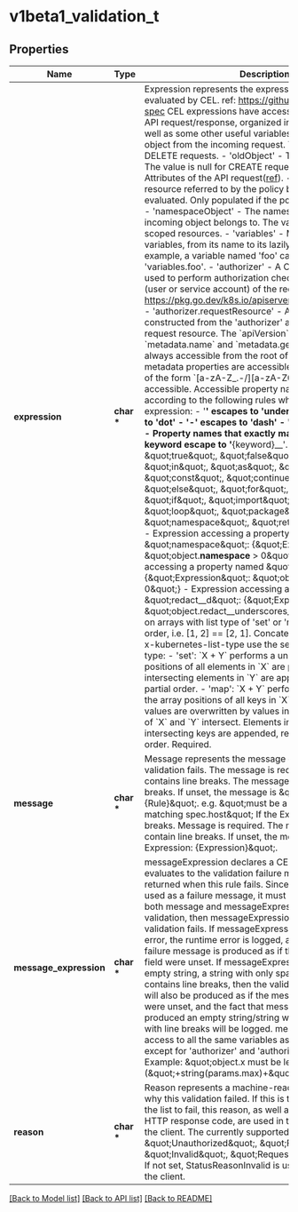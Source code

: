 # v1beta1_validation_t

## Properties
Name | Type | Description | Notes
------------ | ------------- | ------------- | -------------
**expression** | **char \*** | Expression represents the expression which will be evaluated by CEL. ref: https://github.com/google/cel-spec CEL expressions have access to the contents of the API request/response, organized into CEL variables as well as some other useful variables:  - &#39;object&#39; - The object from the incoming request. The value is null for DELETE requests. - &#39;oldObject&#39; - The existing object. The value is null for CREATE requests. - &#39;request&#39; - Attributes of the API request([ref](/pkg/apis/admission/types.go#AdmissionRequest)). - &#39;params&#39; - Parameter resource referred to by the policy binding being evaluated. Only populated if the policy has a ParamKind. - &#39;namespaceObject&#39; - The namespace object that the incoming object belongs to. The value is null for cluster-scoped resources. - &#39;variables&#39; - Map of composited variables, from its name to its lazily evaluated value.   For example, a variable named &#39;foo&#39; can be accessed as &#39;variables.foo&#39;. - &#39;authorizer&#39; - A CEL Authorizer. May be used to perform authorization checks for the principal (user or service account) of the request.   See https://pkg.go.dev/k8s.io/apiserver/pkg/cel/library#Authz - &#39;authorizer.requestResource&#39; - A CEL ResourceCheck constructed from the &#39;authorizer&#39; and configured with the   request resource.  The &#x60;apiVersion&#x60;, &#x60;kind&#x60;, &#x60;metadata.name&#x60; and &#x60;metadata.generateName&#x60; are always accessible from the root of the object. No other metadata properties are accessible.  Only property names of the form &#x60;[a-zA-Z_.-/][a-zA-Z0-9_.-/]*&#x60; are accessible. Accessible property names are escaped according to the following rules when accessed in the expression: - &#39;__&#39; escapes to &#39;__underscores__&#39; - &#39;.&#39; escapes to &#39;__dot__&#39; - &#39;-&#39; escapes to &#39;__dash__&#39; - &#39;/&#39; escapes to &#39;__slash__&#39; - Property names that exactly match a CEL RESERVED keyword escape to &#39;__{keyword}__&#39;. The keywords are:    \&quot;true\&quot;, \&quot;false\&quot;, \&quot;null\&quot;, \&quot;in\&quot;, \&quot;as\&quot;, \&quot;break\&quot;, \&quot;const\&quot;, \&quot;continue\&quot;, \&quot;else\&quot;, \&quot;for\&quot;, \&quot;function\&quot;, \&quot;if\&quot;,    \&quot;import\&quot;, \&quot;let\&quot;, \&quot;loop\&quot;, \&quot;package\&quot;, \&quot;namespace\&quot;, \&quot;return\&quot;. Examples:   - Expression accessing a property named \&quot;namespace\&quot;: {\&quot;Expression\&quot;: \&quot;object.__namespace__ &gt; 0\&quot;}   - Expression accessing a property named \&quot;x-prop\&quot;: {\&quot;Expression\&quot;: \&quot;object.x__dash__prop &gt; 0\&quot;}   - Expression accessing a property named \&quot;redact__d\&quot;: {\&quot;Expression\&quot;: \&quot;object.redact__underscores__d &gt; 0\&quot;}  Equality on arrays with list type of &#39;set&#39; or &#39;map&#39; ignores element order, i.e. [1, 2] &#x3D;&#x3D; [2, 1]. Concatenation on arrays with x-kubernetes-list-type use the semantics of the list type:   - &#39;set&#39;: &#x60;X + Y&#x60; performs a union where the array positions of all elements in &#x60;X&#x60; are preserved and     non-intersecting elements in &#x60;Y&#x60; are appended, retaining their partial order.   - &#39;map&#39;: &#x60;X + Y&#x60; performs a merge where the array positions of all keys in &#x60;X&#x60; are preserved but the values     are overwritten by values in &#x60;Y&#x60; when the key sets of &#x60;X&#x60; and &#x60;Y&#x60; intersect. Elements in &#x60;Y&#x60; with     non-intersecting keys are appended, retaining their partial order. Required. | 
**message** | **char \*** | Message represents the message displayed when validation fails. The message is required if the Expression contains line breaks. The message must not contain line breaks. If unset, the message is \&quot;failed rule: {Rule}\&quot;. e.g. \&quot;must be a URL with the host matching spec.host\&quot; If the Expression contains line breaks. Message is required. The message must not contain line breaks. If unset, the message is \&quot;failed Expression: {Expression}\&quot;. | [optional] 
**message_expression** | **char \*** | messageExpression declares a CEL expression that evaluates to the validation failure message that is returned when this rule fails. Since messageExpression is used as a failure message, it must evaluate to a string. If both message and messageExpression are present on a validation, then messageExpression will be used if validation fails. If messageExpression results in a runtime error, the runtime error is logged, and the validation failure message is produced as if the messageExpression field were unset. If messageExpression evaluates to an empty string, a string with only spaces, or a string that contains line breaks, then the validation failure message will also be produced as if the messageExpression field were unset, and the fact that messageExpression produced an empty string/string with only spaces/string with line breaks will be logged. messageExpression has access to all the same variables as the &#x60;expression&#x60; except for &#39;authorizer&#39; and &#39;authorizer.requestResource&#39;. Example: \&quot;object.x must be less than max (\&quot;+string(params.max)+\&quot;)\&quot; | [optional] 
**reason** | **char \*** | Reason represents a machine-readable description of why this validation failed. If this is the first validation in the list to fail, this reason, as well as the corresponding HTTP response code, are used in the HTTP response to the client. The currently supported reasons are: \&quot;Unauthorized\&quot;, \&quot;Forbidden\&quot;, \&quot;Invalid\&quot;, \&quot;RequestEntityTooLarge\&quot;. If not set, StatusReasonInvalid is used in the response to the client. | [optional] 

[[Back to Model list]](../README.md#documentation-for-models) [[Back to API list]](../README.md#documentation-for-api-endpoints) [[Back to README]](../README.md)


